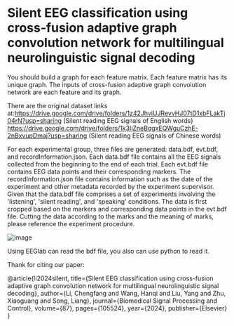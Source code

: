 # Silent EEG classification using cross-fusion adaptive graph convolution network for multilingual neurolinguistic signal decoding


You should build a graph for each feature matrix. Each feature matrix has its unique graph.
The inputs of cross-fusion adaptive graph convolution network are each feature and its graph.

There are the original dataset links at:https://drive.google.com/drive/folders/1z42JhviUJRevvHJ07tD1xbFLakTj04rN?usp=sharing (Silent reading EEG signals of English words) 
https://drive.google.com/drive/folders/1k3IiZneBqgxEQWguCzhE-2nBxvupDmaj?usp=sharing (Silent reading EEG signals of Chinese words)

For each experimental group, three files are generated: data.bdf, evt.bdf, and recordInformation.json. 
Each data.bdf file contains all the EEG signals collected from the beginning to the end of each trial. 
Each evt.bdf file contains EEG data points and their corresponding markers.
The recordInformation.json file contains information such as the date of the experiment and other metadata recorded by the experiment supervisor.
Given that the data.bdf file comprises a set of experiments involving the 'listening', 'silent reading', and 'speaking' conditions. The data is first cropped based on the markers and corresponding data points in the evt.bdf file. 
Cutting the data according to the marks and the meaning of marks, please reference the experiment procedure.

![image](https://github.com/cfli20/cross-fusion-adaptive-graph-convolution-network/assets/32564661/245c833f-7720-4db7-9b8d-686d6da43ed7)

Using EEGlab can read the bdf file, you also can use python to read it.



Thank for citing our paper:

@article{li2024silent,
  title={Silent EEG classification using cross-fusion adaptive graph convolution network for multilingual neurolinguistic signal decoding},
  author={Li, Chengfang and Wang, Hanqi and Liu, Yang and Zhu, Xiaoguang and Song, Liang},
  journal={Biomedical Signal Processing and Control},
  volume={87},
  pages={105524},
  year={2024},
  publisher={Elsevier}
}

 
